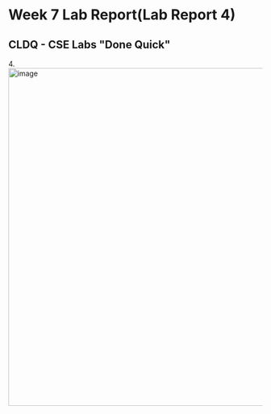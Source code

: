 # Week 7 Lab Report(Lab Report 4)
## CLDQ - CSE Labs "Done Quick"
4.<img width="671" alt="image" src="https://user-images.githubusercontent.com/110417501/221388254-cb41c88a-4ae2-48c3-b04e-03189205ae0b.png">
